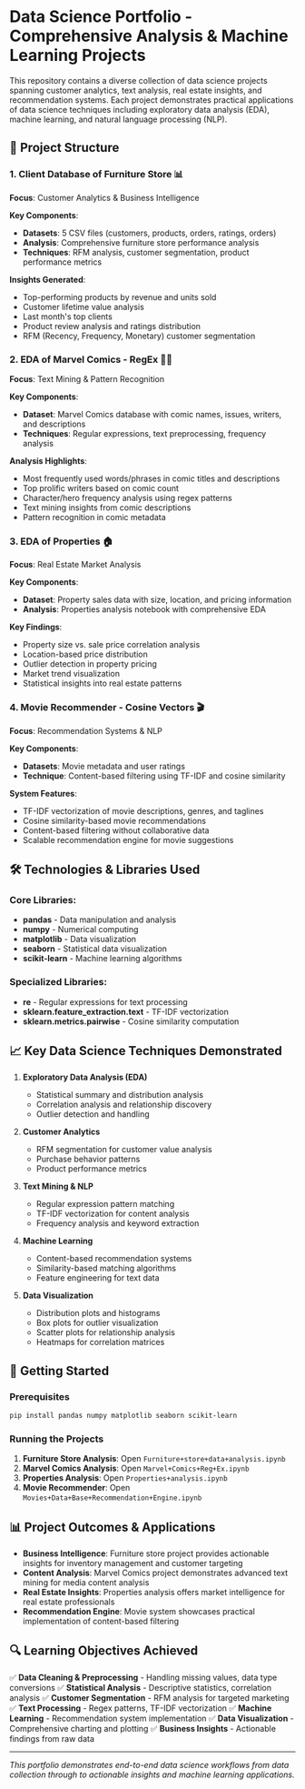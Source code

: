 # Data Science Portfolio - Comprehensive Analysis & Machine Learning Projects

This repository contains a diverse collection of data science projects spanning customer analytics, text analysis, real estate insights, and recommendation systems. Each project demonstrates practical applications of data science techniques including exploratory data analysis (EDA), machine learning, and natural language processing (NLP).

## 📁 Project Structure

### 1. **Client Database of Furniture Store** 📊
**Focus**: Customer Analytics & Business Intelligence

**Key Components**:
- **Datasets**: 5 CSV files (customers, products, orders, ratings, orders)
- **Analysis**: Comprehensive furniture store performance analysis
- **Techniques**: RFM analysis, customer segmentation, product performance metrics

**Insights Generated**:
- Top-performing products by revenue and units sold
- Customer lifetime value analysis
- Last month's top clients
- Product review analysis and ratings distribution
- RFM (Recency, Frequency, Monetary) customer segmentation

### 2. **EDA of Marvel Comics - RegEx** 🦸‍♂️
**Focus**: Text Mining & Pattern Recognition

**Key Components**:
- **Dataset**: Marvel Comics database with comic names, issues, writers, and descriptions
- **Techniques**: Regular expressions, text preprocessing, frequency analysis

**Analysis Highlights**:
- Most frequently used words/phrases in comic titles and descriptions
- Top prolific writers based on comic count
- Character/hero frequency analysis using regex patterns
- Text mining insights from comic descriptions
- Pattern recognition in comic metadata

### 3. **EDA of Properties** 🏠
**Focus**: Real Estate Market Analysis

**Key Components**:
- **Dataset**: Property sales data with size, location, and pricing information
- **Analysis**: Properties analysis notebook with comprehensive EDA

**Key Findings**:
- Property size vs. sale price correlation analysis
- Location-based price distribution
- Outlier detection in property pricing
- Market trend visualization
- Statistical insights into real estate patterns

### 4. **Movie Recommender - Cosine Vectors** 🎬
**Focus**: Recommendation Systems & NLP

**Key Components**:
- **Datasets**: Movie metadata and user ratings
- **Technique**: Content-based filtering using TF-IDF and cosine similarity

**System Features**:
- TF-IDF vectorization of movie descriptions, genres, and taglines
- Cosine similarity-based movie recommendations
- Content-based filtering without collaborative data
- Scalable recommendation engine for movie suggestions

## 🛠️ Technologies & Libraries Used

### Core Libraries:
- **pandas** - Data manipulation and analysis
- **numpy** - Numerical computing
- **matplotlib** - Data visualization
- **seaborn** - Statistical data visualization
- **scikit-learn** - Machine learning algorithms

### Specialized Libraries:
- **re** - Regular expressions for text processing
- **sklearn.feature_extraction.text** - TF-IDF vectorization
- **sklearn.metrics.pairwise** - Cosine similarity computation

## 📈 Key Data Science Techniques Demonstrated

1. **Exploratory Data Analysis (EDA)**
   - Statistical summary and distribution analysis
   - Correlation analysis and relationship discovery
   - Outlier detection and handling

2. **Customer Analytics**
   - RFM segmentation for customer value analysis
   - Purchase behavior patterns
   - Product performance metrics

3. **Text Mining & NLP**
   - Regular expression pattern matching
   - TF-IDF vectorization for content analysis
   - Frequency analysis and keyword extraction

4. **Machine Learning**
   - Content-based recommendation systems
   - Similarity-based matching algorithms
   - Feature engineering for text data

5. **Data Visualization**
   - Distribution plots and histograms
   - Box plots for outlier visualization
   - Scatter plots for relationship analysis
   - Heatmaps for correlation matrices

## 🚀 Getting Started

### Prerequisites
```bash
pip install pandas numpy matplotlib seaborn scikit-learn
```

### Running the Projects
1. **Furniture Store Analysis**: Open `Furniture+store+data+analysis.ipynb`
2. **Marvel Comics Analysis**: Open `Marvel+Comics+Reg+Ex.ipynb`
3. **Properties Analysis**: Open `Properties+analysis.ipynb`
4. **Movie Recommender**: Open `Movies+Data+Base+Recommendation+Engine.ipynb`

## 📊 Project Outcomes & Applications

- **Business Intelligence**: Furniture store project provides actionable insights for inventory management and customer targeting
- **Content Analysis**: Marvel Comics project demonstrates advanced text mining for media content analysis
- **Real Estate Insights**: Properties analysis offers market intelligence for real estate professionals
- **Recommendation Engine**: Movie system showcases practical implementation of content-based filtering

## 🔍 Learning Objectives Achieved

✅ **Data Cleaning & Preprocessing** - Handling missing values, data type conversions
✅ **Statistical Analysis** - Descriptive statistics, correlation analysis
✅ **Customer Segmentation** - RFM analysis for targeted marketing
✅ **Text Processing** - Regex patterns, TF-IDF vectorization
✅ **Machine Learning** - Recommendation system implementation
✅ **Data Visualization** - Comprehensive charting and plotting
✅ **Business Insights** - Actionable findings from raw data

---

*This portfolio demonstrates end-to-end data science workflows from data collection through to actionable insights and machine learning applications.*
